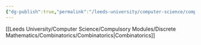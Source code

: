 ```yaml
---
{"dg-publish":true,"permalink":"/leeds-university/computer-science/compulsory-modules/discrete-mathematics/discrete-mathematics/"}
---
```


[[Leeds University/Computer Science/Compulsory Modules/Discrete Mathematics/Combinatorics/Combinatorics\|Combinatorics]]
